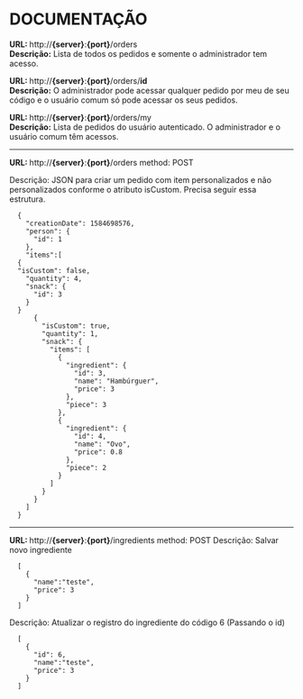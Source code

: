 # DOCUMENTAÇÃO


<b>URL: </b> http://<b>{server}</b>:<b>{port}</b>/orders
<br /> <b>Descrição:</b> Lista de todos os pedidos e somente o administrador tem acesso. 

<b>URL: </b> http://<b>{server}</b>:<b>{port}</b>/orders/<b>id</b>
<br /> <b>Descrição:</b> O administrador pode acessar qualquer pedido por meu de seu código e o usuário comum só pode acessar os seus pedidos. 

<b>URL: </b> http://<b>{server}</b>:<b>{port}</b>/orders/my
<br /> <b>Descrição:</b> Lista de pedidos do usuário autenticado. O administrador e o usuário comum têm acessos. 

------------------------------------------------

<b>URL: </b> http://<b>{server}</b>:<b>{port}</b>/orders  method: POST

Descrição: JSON para criar um pedido com item personalizados e não personalizados conforme o atributo isCustom. Precisa seguir essa estrutura. 

```
  {
    "creationDate": 1584698576,
    "person": {
      "id": 1
    },
    "items":[
  {
  "isCustom": false,
    "quantity": 4,
    "snack": { 
      "id": 3
    }
  }
      {
        "isCustom": true,
        "quantity": 1,
        "snack": { 
          "items": [
            {
              "ingredient": {
                "id": 3,
                "name": "Hambúrguer",
                "price": 3							
              },
              "piece": 3
            },
            { 
              "ingredient": {
                "id": 4,
                "name": "Ovo",
                "price": 0.8							
              },
              "piece": 2
            }
          ]
        }
      }
    ]
  }
```

------------------------------------------------

<b>URL: </b> http://<b>{server}</b>:<b>{port}</b>/ingredients   method: POST
Descrição: Salvar novo ingrediente

```
  [
    {
      "name":"teste",
      "price": 3
    }
  ]
```

Descrição: Atualizar o registro do ingrediente do código 6 (Passando o id)

```
  [
    {
      "id": 6,
      "name":"teste",
      "price": 3
    }
  ]
```

